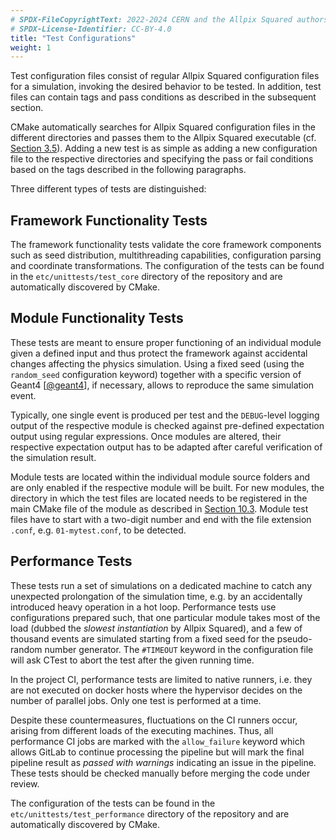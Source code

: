 ```yaml
---
# SPDX-FileCopyrightText: 2022-2024 CERN and the Allpix Squared authors
# SPDX-License-Identifier: CC-BY-4.0
title: "Test Configurations"
weight: 1
---
```


Test configuration files consist of regular Allpix Squared configuration files for a simulation, invoking the desired
behavior to be tested. In addition, test files can contain tags and pass conditions as described in the subsequent section.

CMake automatically searches for Allpix Squared configuration files in the different directories and passes them to the
Allpix Squared executable (cf. [Section 3.5](../03_getting_started/05_allpix_executable.md)). Adding a new test is as simple
as adding a new configuration file to the respective directories and specifying the pass or fail conditions based on the tags
described in the following paragraphs.

Three different types of tests are distinguished:

## Framework Functionality Tests

The framework functionality tests validate the core framework components such as seed distribution, multithreading
capabilities, configuration parsing and coordinate transformations. The configuration of the tests can be found in the
`etc/unittests/test_core` directory of the repository and are automatically discovered by CMake.

## Module Functionality Tests

These tests are meant to ensure proper functioning of an individual module given a defined input and thus protect the
framework against accidental changes affecting the physics simulation. Using a fixed seed (using the `random_seed`
configuration keyword) together with a specific version of Geant4 \[[@geant4]\], if necessary, allows to reproduce the same
simulation event.

Typically, one single event is produced per test and the `DEBUG`-level logging output of the respective module is checked
against pre-defined expectation output using regular expressions. Once modules are altered, their respective expectation
output has to be adapted after careful verification of the simulation result.

Module tests are located within the individual module source folders and are only enabled if the respective module will be
built. For new modules, the directory in which the test files are located needs to be registered in the main CMake file of
the module as described in [Section 10.3](../10_development/03_new_module.md#files-of-a-module). Module test files have to
start with a two-digit number and end with the file extension `.conf`, e.g. `01-mytest.conf`, to be detected.

## Performance Tests

These tests run a set of simulations on a dedicated machine to catch any unexpected prolongation of the simulation time, e.g.
by an accidentally introduced heavy operation in a hot loop. Performance tests use configurations prepared such, that one
particular module takes most of the load (dubbed the *slowest instantiation* by Allpix Squared), and a few of thousand events
are simulated starting from a fixed seed for the pseudo-random number generator. The `#TIMEOUT` keyword in the configuration
file will ask CTest to abort the test after the given running time.

In the project CI, performance tests are limited to native runners, i.e. they are not executed on docker hosts where the
hypervisor decides on the number of parallel jobs. Only one test is performed at a time.

Despite these countermeasures, fluctuations on the CI runners occur, arising from different loads of the executing machines.
Thus, all performance CI jobs are marked with the `allow_failure` keyword which allows GitLab to continue processing the
pipeline but will mark the final pipeline result as *passed with warnings* indicating an issue in the pipeline. These tests
should be checked manually before merging the code under review.

The configuration of the tests can be found in the `etc/unittests/test_performance` directory of the repository and are
automatically discovered by CMake.


[@geant4]: https://doi.org/10.1016/S0168-9002(03)01368-8
